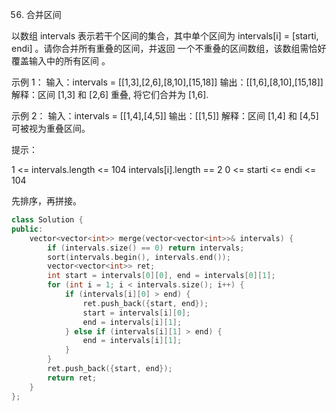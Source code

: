 56. 合并区间

以数组 intervals 表示若干个区间的集合，其中单个区间为 intervals[i] = [starti, endi] 。请你合并所有重叠的区间，并返回 一个不重叠的区间数组，该数组需恰好覆盖输入中的所有区间 。

 

示例 1：
输入：intervals = [[1,3],[2,6],[8,10],[15,18]]
输出：[[1,6],[8,10],[15,18]]
解释：区间 [1,3] 和 [2,6] 重叠, 将它们合并为 [1,6].

示例 2：
输入：intervals = [[1,4],[4,5]]
输出：[[1,5]]
解释：区间 [1,4] 和 [4,5] 可被视为重叠区间。
 

提示：

1 <= intervals.length <= 104
intervals[i].length == 2
0 <= starti <= endi <= 104



先排序，再拼接。

```cpp
class Solution {
public:
    vector<vector<int>> merge(vector<vector<int>>& intervals) {
        if (intervals.size() == 0) return intervals;
        sort(intervals.begin(), intervals.end());
        vector<vector<int>> ret;
        int start = intervals[0][0], end = intervals[0][1];
        for (int i = 1; i < intervals.size(); i++) {
            if (intervals[i][0] > end) {
                ret.push_back({start, end});
                start = intervals[i][0];
                end = intervals[i][1];
            } else if (intervals[i][1] > end) {
                end = intervals[i][1];
            }
        }
        ret.push_back({start, end});
        return ret;
    }
};
```
